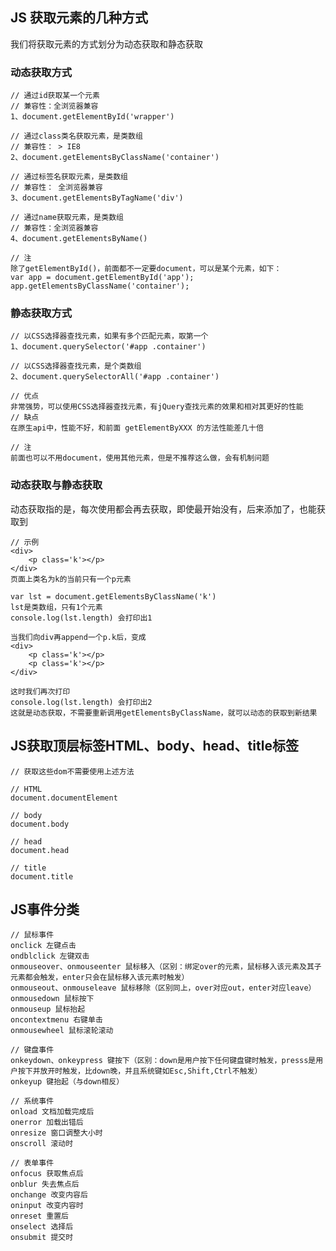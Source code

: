 ## JS 获取元素的几种方式

我们将获取元素的方式划分为动态获取和静态获取

### 动态获取方式
    
    // 通过id获取某一个元素
    // 兼容性：全浏览器兼容
    1、document.getElementById('wrapper')  
    
    // 通过class类名获取元素，是类数组
    // 兼容性： > IE8
    2、document.getElementsByClassName('container')
    
    // 通过标签名获取元素，是类数组
    // 兼容性： 全浏览器兼容
    3、document.getElementsByTagName('div')
    
    // 通过name获取元素，是类数组
    // 兼容性：全浏览器兼容
    4、document.getElementsByName()
    
    // 注
    除了getElementById()，前面都不一定要document，可以是某个元素，如下：
    var app = document.getElementById('app');
    app.getElementsByClassName('container');
    
### 静态获取方式
    
    // 以CSS选择器查找元素，如果有多个匹配元素，取第一个
    1、document.querySelector('#app .container')
    
    // 以CSS选择器查找元素，是个类数组
    2、document.querySelectorAll('#app .container')
    
    // 优点
    非常强势，可以使用CSS选择器查找元素，有jQuery查找元素的效果和相对其更好的性能
    // 缺点
    在原生api中，性能不好，和前面 getElementByXXX 的方法性能差几十倍
    
    // 注
    前面也可以不用document，使用其他元素，但是不推荐这么做，会有机制问题

### 动态获取与静态获取

动态获取指的是，每次使用都会再去获取，即使最开始没有，后来添加了，也能获取到

    // 示例
    <div>
        <p class='k'></p>
    </div>
    页面上类名为k的当前只有一个p元素
    
    var lst = document.getElementsByClassName('k')
    lst是类数组，只有1个元素
    console.log(lst.length) 会打印出1
    
    当我们向div再append一个p.k后，变成
    <div>
        <p class='k'></p>
        <p class='k'></p>
    </div>
    
    这时我们再次打印
    console.log(lst.length) 会打印出2
    这就是动态获取，不需要重新调用getElementsByClassName，就可以动态的获取到新结果
    
    
## JS获取顶层标签HTML、body、head、title标签

    // 获取这些dom不需要使用上述方法
    
    // HTML
    document.documentElement
    
    // body
    document.body
    
    // head
    document.head
    
    // title
    document.title
    
## JS事件分类

    // 鼠标事件
    onclick 左键点击
    ondblclick 左键双击
    onmouseover、onmouseenter 鼠标移入（区别：绑定over的元素，鼠标移入该元素及其子元素都会触发，enter只会在鼠标移入该元素时触发）
    onmouseout、onmouseleave 鼠标移除（区别同上，over对应out，enter对应leave）
    onmousedown 鼠标按下
    onmouseup 鼠标抬起
    oncontextmenu 右键单击
    onmousewheel 鼠标滚轮滚动
    
    // 键盘事件
    onkeydown、onkeypress 键按下（区别：down是用户按下任何键盘键时触发，presss是用户按下并放开时触发，比down晚，并且系统键如Esc,Shift,Ctrl不触发）
    onkeyup 键抬起（与down相反）
    
    // 系统事件
    onload 文档加载完成后
    onerror 加载出错后
    onresize 窗口调整大小时
    onscroll 滚动时
    
    // 表单事件
    onfocus 获取焦点后
    onblur 失去焦点后
    onchange 改变内容后
    oninput 改变内容时
    onreset 重置后
    onselect 选择后
    onsubmit 提交时
    